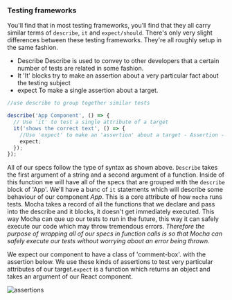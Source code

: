 ### Testing frameworks

You'll find that in most testing frameworks, you'll find that they all carry similar terms of `describe`, `it` and `expect/should`. There's only very slight differences between these testing frameworks. They're all roughly setup in the same fashion.

- Describe
Describe is used to convey to other developers that a certain number of tests are related in some fashion.
- It
'It' blocks try to make an assertion about a very particular fact about the testing subject
- expect
To make a single assertion about a target.


```js
//use describe to group together similar tests

describe('App Component', () => {
  // Use 'it' to test a single attribute of a target
  it('shows the correct text', () => {
    //Use 'expect' to make an 'assertion' about a target - Assertion - I want to have a reasonable belief that some very specific fact about my target is true.
    expect;
  });
});

```
All of our specs follow the type of syntax as shown above. `Describe` takes the first argument of a string and a second argument of a function. Inside of this function we will have all of the specs that are grouped with the `describe` block of 'App'. We'll have a bunc of `it` statements which will describe some behaviour of our component _App_. This is a core attribute of how `mocha` runs tests. Mocha takes a record of all the functions that we declare and pass into the describe and it blocks, it doesn't get immediately executed. This way Mocha can que up our tests to run in the future, this way it can safely execute our code which may throw tremendous errors. _Therefore the purpose of wrapping all of our specs in function calls is so that Mocha can safely execute our tests without worrying about an error being thrown_.    

We expect our component to have a class of 'comment-box'. with the assertion below. We use these kinds of assertions to test very particular attributes of our target.`expect` is a function which returns an object and takes an argument of our React component.

![assertions](https://user-images.githubusercontent.com/22747985/27045525-0ff04250-4f99-11e7-895e-ba1c17655c54.png)
